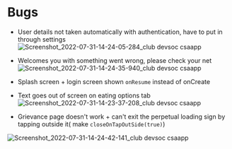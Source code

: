 # Bugs

- User details not taken automatically with authentication, have to put in through settings
![Screenshot_2022-07-31-14-24-05-284_club devsoc csaapp](https://user-images.githubusercontent.com/101785829/182018815-0672d519-2a53-4daa-bcb9-4dd257ae1050.png)

- Welcomes you with something went wrong, please check your net
  ![Screenshot_2022-07-31-14-24-35-940_club devsoc csaapp](https://user-images.githubusercontent.com/101785829/182018817-4a3639f9-8625-4774-9dc3-3994a13d9681.png)
  
- Splash screen + login screen shown  ```onResume``` instead of onCreate

- Text goes out of screen on eating options tab
![Screenshot_2022-07-31-14-23-37-208_club devsoc csaapp](https://user-images.githubusercontent.com/101785829/182018807-d5e155ce-54d5-41f9-a741-36ee66309137.png)

- Grievance page doesn't work + can't exit the perpetual loading sign by tapping outside it( make ```closeOnTapOutSide(true)```)

![Screenshot_2022-07-31-14-24-42-141_club devsoc csaapp](https://user-images.githubusercontent.com/101785829/182018818-a07d94f2-517d-42e2-af5e-ab632d1625e7.png)


